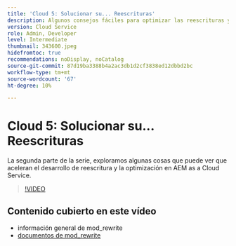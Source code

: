 ```yaml
---
title: 'Cloud 5: Solucionar su... Reescrituras'
description: Algunos consejos fáciles para optimizar las reescrituras y acelerar el sitio
version: Cloud Service
role: Admin, Developer
level: Intermediate
thumbnail: 343600.jpeg
hidefromtoc: true
recommendations: noDisplay, noCatalog
source-git-commit: 87d19ba3388b4a2ac3db1d2cf3838ed12dbbd2bc
workflow-type: tm+mt
source-wordcount: '67'
ht-degree: 10%

---
```


# Cloud 5: Solucionar su... Reescrituras

La segunda parte de la serie, exploramos algunas cosas que puede ver que aceleran el desarrollo de reescritura y la optimización en AEM as a Cloud Service.

>[!VIDEO](https://video.tv.adobe.com/v/343600)

## Contenido cubierto en este vídeo

+ información general de mod_rewrite
+ [documentos de mod_rewrite](https://httpd.apache.org/docs/current/mod/mod_rewrite.html)

